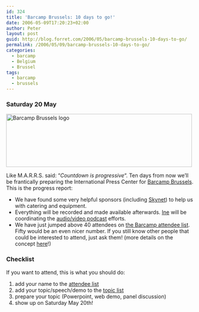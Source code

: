 ```yaml
---
id: 324
title: 'Barcamp Brussels: 10 days to go!'
date: 2006-05-09T17:20:23+02:00
author: Peter
layout: post
guid: http://blog.forret.com/2006/05/barcamp-brussels-10-days-to-go/
permalink: /2006/05/09/barcamp-brussels-10-days-to-go/
categories:
  - barcamp
  - Belgium
  - Brussel
tags:
  - barcamp
  - brussels
---
```

### Saturday 20 May

[<img  width="500" src="http://static.flickr.com/45/139767078_ec3b5727c6.jpg" alt="Barcamp Brussels logo" height="143" />](http://www.flickr.com/photos/pforret/139767078/ "Photo Sharing")

Like M.A.R.R.S. said: &#8220;_Countdown is progressive_&#8220;. Ten days from now we&#8217;ll be frantically preparing the International Press Center for [Barcamp Brussels](http://wiki.forret.com/index.php?title=BarcampBrussels). This is the progress report:

  * We have found some very helpful sponsors (including [Skynet](http://www.skynet.be)) to help us with catering and equipment.
  * Everything will be recorded and made available afterwards. [Ine](http://www.monuments.nu) will be coordinating the [audio/video podcast](http://wiki.forret.com/index.php?title=BarcampMedia) efforts.
  * We have just jumped above 40 attendees on [the Barcamp attendee list](http://barcamp.org/BarCampBrusselsForTheImpatient). Fifty would be an even nicer number. If you still know other people that could be interested to attend, just ask them! (more details on the concept [here](http://blog.forret.com/2006/04/barcamp-brussels-less-than-a-month-to-go/)!)

### Checklist

If you want to attend, this is what you should do:

  1. add your name to the [attendee list](http://barcamp.org/BarCampBrusselsForTheImpatient)
  2. add your topic/speech/demo to the [topic list](http://wiki.forret.com/index.php?title=BarcampTopics)
  3. prepare your topic (Powerpoint, web demo, panel discussion)
  4. show up on Saturday May 20th!